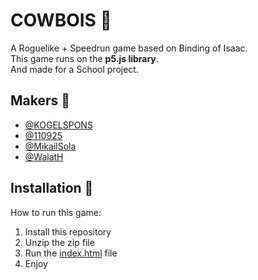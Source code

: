 # COWBOIS 🤠

A Roguelike + Speedrun game based on Binding of Isaac.  
This game runs on the **p5.js library**.  
And made for a School project.



## Makers 👥

- [@KOGELSPONS](https://www.github.com/KOGELSPONS)
- [@110925](https://www.github.com/110925)
- [@MikailSola](https://github.com/MikailSola)
- [@WalatH](https://www.github.com/WalatH)


## Installation 📁

How to run this game:

1. Install this repository 
2. Unzip the zip file
3. Run the [index.html](index.html) file
4. Enjoy
